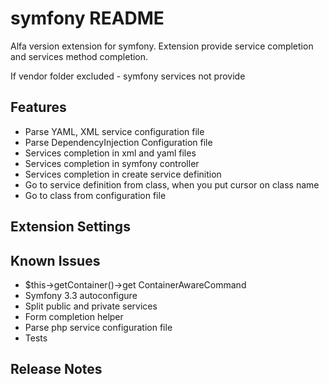 # symfony README
Alfa version extension for symfony. Extension provide service completion and services method completion.

If vendor folder excluded - symfony services not provide

## Features
* Parse YAML, XML service configuration file
* Parse DependencyInjection Configuration file
* Services completion in xml and yaml files
* Services completion in symfony controller
* Services completion in create service definition
* Go to service definition from class, when you put cursor on class name
* Go to class from configuration file

## Extension Settings

## Known Issues
* $this->getContainer()->get ContainerAwareCommand
* Symfony 3.3 autoconfigure 
* Split public and private services
* Form completion helper
* Parse php service configuration file
* Tests
## Release Notes
